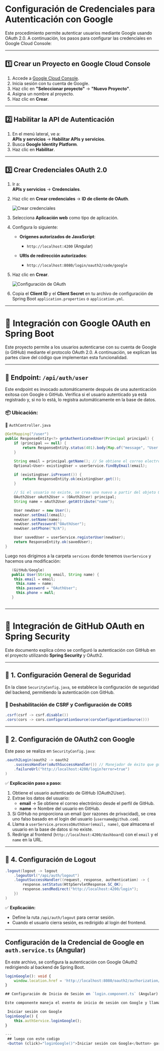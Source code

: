 # Configuración de Credenciales para Autenticación con Google

Este procedimiento permite autenticar usuarios mediante Google usando OAuth 2.0. A continuación, los pasos para configurar las credenciales en Google Cloud Console:

---

## 1️⃣ Crear un Proyecto en Google Cloud Console

1. Accede a [Google Cloud Console](https://cloud.google.com/cloud-console/).
2. Inicia sesión con tu cuenta de Google.
3. Haz clic en **"Seleccionar proyecto"** → **"Nuevo Proyecto"**.
4. Asigna un nombre al proyecto.
5. Haz clic en **Crear**.

---

## 2️⃣ Habilitar la API de Autenticación

1. En el menú lateral, ve a:  
   **APIs y servicios** → **Habilitar APIs y servicios**.
2. Busca **Google Identity Platform**.
3. Haz clic en **Habilitar**.

---

## 3️⃣ Crear Credenciales OAuth 2.0

1. Ir a:  
   **APIs y servicios** → **Credenciales**.
2. Haz clic en **Crear credenciales** → **ID de cliente de OAuth**.

   ![Crear credenciales](/demo/demo/1.png)

3. Selecciona **Aplicación web** como tipo de aplicación.
4. Configura lo siguiente:

   - **Orígenes autorizados de JavaScript**:
     - `http://localhost:4200` (Angular)

   - **URIs de redirección autorizados**:
     - `http://localhost:8080/login/oauth2/code/google`

5. Haz clic en **Crear**.

   ![Configuración de OAuth](/demo/demo/2.png)

6. Copia el **Client ID** y el **Client Secret** en tu archivo de configuración de Spring Boot `application.properties` o `application.yml`.

---

# 🔐 Integración con Google OAuth en Spring Boot

Este proyecto permite a los usuarios autenticarse con su cuenta de Google (o GitHub) mediante el protocolo OAuth 2.0. A continuación, se explican las partes clave del código que implementan esta funcionalidad.

---

## 📍 Endpoint: `/api/auth/user`

Este endpoint es invocado automáticamente después de una autenticación exitosa con Google o GitHub. Verifica si el usuario autenticado ya está registrado y, si no lo está, lo registra automáticamente en la base de datos.

### 📦 Ubicación:
📂 `AuthController.java`

```java
@GetMapping("/user")
public ResponseEntity<?> getAuthenticatedUser(Principal principal) {
    if (principal == null) {
        return ResponseEntity.status(401).body(Map.of("message", "User not authenticated"));
    }

    String email = principal.getName(); // Se obtiene el correo electrónico del usuario autenticado por Google
    Optional<User> existingUser = userService.findByEmail(email);

    if (existingUser.isPresent()) {
        return ResponseEntity.ok(existingUser.get());
    }

    // Si el usuario no existe, se crea uno nuevo a partir del objeto OAuth2User
    OAuth2User oAuth2User = (OAuth2User) principal;
    String name = oAuth2User.getAttribute("name");

    User newUser = new User();
    newUser.setEmail(email);
    newUser.setName(name);
    newUser.setPassword("OAuthUser");
    newUser.setPhone("N/A");

    User savedUser = userService.registerUser(newUser);
    return ResponseEntity.ok(savedUser);
}
```

Luego nos dirigimos a la carpeta `services` donde tenemos `UserService` y hacemos una modificación:

```java
   (GitHub/Google)
   public User(String email, String name) {
    this.email = email;
     this.name = name;
     this.password = "OAuthUser";
     this.phone = null;
   }
 
```

---

# 🔐 Integración de GitHub OAuth en Spring Security  

Este documento explica cómo se configuró la autenticación con GitHub en el proyecto utilizando **Spring Security** y OAuth2.

---

## 📌 1. Configuración General de Seguridad  
En la clase `SecurityConfig.java`, se establece la configuración de seguridad del backend, permitiendo la autenticación con GitHub.

### 🔷 Deshabilitación de CSRF y Configuración de CORS  
```java
.csrf(csrf -> csrf.disable())
.cors(cors -> cors.configurationSource(corsConfigurationSource()))
```

---

## 📌 2. Configuración de OAuth2 con Google  
Este paso se realiza en `SecurityConfig.java`:

```java
.oauth2Login(oauth2 -> oauth2
    .successHandler(oAuthSuccessHandler()) // Manejador de éxito que guarda el usuario en BD
    .failureUrl("http://localhost:4200/login?error=true")
)
```

✅ **Explicación paso a paso:**

1. Obtiene el usuario autenticado de GitHub (OAuth2User).
2. Extrae los datos del usuario:
   - **email** → Se obtiene el correo electrónico desde el perfil de GitHub.
   - **name** → Nombre del usuario en GitHub.
3. Si GitHub no proporciona un email (por razones de privacidad), se crea uno falso basado en el login del usuario (`username@github.com`).
4. Llama a `userService.processOAuthUser(email, name)`, que almacena el usuario en la base de datos si no existe.
5. Redirige al frontend (`http://localhost:4200/dashboard`) con el `email` y el `name` en la URL.

---

## 📌 4. Configuración de Logout  

```java
.logout(logout -> logout
    .logoutUrl("/api/auth/logout")
    .logoutSuccessHandler((request, response, authentication) -> {
        response.setStatus(HttpServletResponse.SC_OK);
        response.sendRedirect("http://localhost:4200/login");
    })
)
```

✅ **Explicación:**

- Define la ruta `/api/auth/logout` para cerrar sesión.
- Cuando el usuario cierra sesión, es redirigido al login del frontend.

---

## Configuración de la Credencial de Google en `auth.service.ts` (Angular)

En este archivo, se configura la autenticación con Google OAuth2 redirigiendo al backend de Spring Boot.

```typescript
loginGoogle(): void {
    window.location.href = 'http://localhost:8080/oauth2/authorization/google';
}

## Configuración de Inicio de Sesión en `login.component.ts` (Angular)

Este componente maneja el evento de inicio de sesión con Google y llama al servicio de autenticación.

 Iniciar sesión con Google
loginGoogle() {
    this.authService.loginGoogle();
}
 
---
 ## luego con este codigo 
 <button (click)="loginGoogle()">Iniciar sesión con Google</button> garantizamos la funcionalidad de traer la funcion del logeo de google a nuestro proyecto